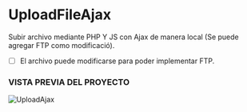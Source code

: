 # UploadFileAjax
Subir archivo mediante PHP Y JS con Ajax de manera local (Se puede agregar FTP como modificació).

- [ ]  El archivo puede modificarse para poder implementar FTP.

### VISTA PREVIA DEL PROYECTO
![UploadAjax](https://user-images.githubusercontent.com/34284173/117145539-e2578780-ad78-11eb-8221-ece57f20baa5.png)
